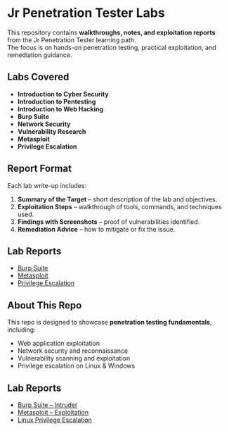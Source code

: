 # Jr Penetration Tester Labs

This repository contains **walkthroughs, notes, and exploitation reports** from the Jr Penetration Tester learning path.  
The focus is on hands-on penetration testing, practical exploitation, and remediation guidance.

## Labs Covered
- **Introduction to Cyber Security**
- **Introduction to Pentesting**
- **Introduction to Web Hacking**
- **Burp Suite**
- **Network Security**
- **Vulnerability Research**
- **Metasploit**
- **Privilege Escalation**

## Report Format
Each lab write-up includes:
1. **Summary of the Target** – short description of the lab and objectives.
2. **Exploitation Steps** – walkthrough of tools, commands, and techniques used.
3. **Findings with Screenshots** – proof of vulnerabilities identified.
4. **Remediation Advice** – how to mitigate or fix the issue.

## Lab Reports
- [Burp Suite](Burp-Suite.md)
- [Metasploit](Metasploit.md)
- [Privilege Escalation](Privilege-Escalation.md)

## About This Repo
This repo is designed to showcase **penetration testing fundamentals**, including:
- Web application exploitation
- Network security and reconnaissance
- Vulnerability scanning and exploitation
- Privilege escalation on Linux & Windows

## Lab Reports
- [Burp Suite – Intruder](Burp-Intruder.md)
- [Metasploit – Exploitation](Metasploit-Exploitation.md)
- [Linux Privilege Escalation](Linux-Privilege-Escalation.md)


